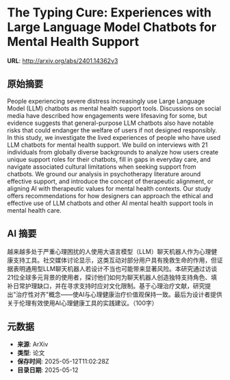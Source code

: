 # The Typing Cure: Experiences with Large Language Model Chatbots for Mental Health Support

**URL**: http://arxiv.org/abs/2401.14362v3

## 原始摘要

People experiencing severe distress increasingly use Large Language Model
(LLM) chatbots as mental health support tools. Discussions on social media have
described how engagements were lifesaving for some, but evidence suggests that
general-purpose LLM chatbots also have notable risks that could endanger the
welfare of users if not designed responsibly. In this study, we investigate the
lived experiences of people who have used LLM chatbots for mental health
support. We build on interviews with 21 individuals from globally diverse
backgrounds to analyze how users create unique support roles for their
chatbots, fill in gaps in everyday care, and navigate associated cultural
limitations when seeking support from chatbots. We ground our analysis in
psychotherapy literature around effective support, and introduce the concept of
therapeutic alignment, or aligning AI with therapeutic values for mental health
contexts. Our study offers recommendations for how designers can approach the
ethical and effective use of LLM chatbots and other AI mental health support
tools in mental health care.


## AI 摘要

越来越多处于严重心理困扰的人使用大语言模型（LLM）聊天机器人作为心理健康支持工具。社交媒体讨论显示，这类互动对部分用户具有挽救生命的作用，但证据表明通用型LLM聊天机器人若设计不当也可能带来显著风险。本研究通过访谈21位全球多元背景的使用者，探讨他们如何为聊天机器人创造独特支持角色、填补日常护理缺口，并在寻求支持时应对文化限制。基于心理治疗文献，研究提出"治疗性对齐"概念——使AI与心理健康治疗价值观保持一致。最后为设计者提供关于伦理有效使用AI心理健康工具的实践建议。（100字）

## 元数据

- **来源**: ArXiv
- **类型**: 论文
- **保存时间**: 2025-05-12T11:02:28Z
- **目录日期**: 2025-05-12
